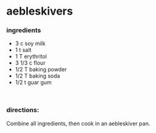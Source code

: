 # aebleskivers

### ingredients
- 3 c soy milk
- 1 t salt
- 1 T erythritol
- 3 1/3 c flour
- 1/2 T baking powder
- 1/2 T baking soda
- 1/2 t guar gum

<br>

### directions:

Combine all ingredients, then cook in an aebleskiver pan.
